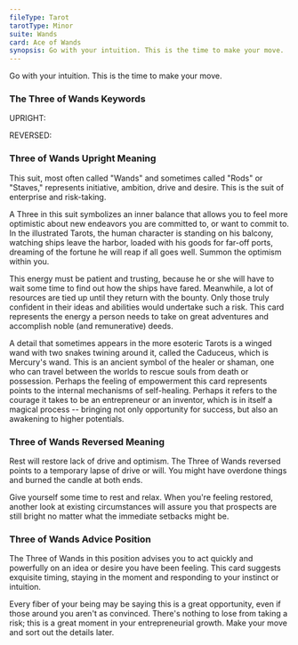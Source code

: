 ```yaml
---
fileType: Tarot
tarotType: Minor
suite: Wands
card: Ace of Wands
synopsis: Go with your intuition. This is the time to make your move.
---
```

Go with your intuition. This is the time to make your move.

### The Three of Wands Keywords

UPRIGHT: 

REVERSED: 

### Three of Wands Upright Meaning

This suit, most often called "Wands" and sometimes called "Rods" or "Staves," represents initiative, ambition, drive and desire. This is the suit of enterprise and risk-taking.

A Three in this suit symbolizes an inner balance that allows you to feel more optimistic about new endeavors you are committed to, or want to commit to. In the illustrated Tarots, the human character is standing on his balcony, watching ships leave the harbor, loaded with his goods for far-off ports, dreaming of the fortune he will reap if all goes well. Summon the optimism within you.

This energy must be patient and trusting, because he or she will have to wait some time to find out how the ships have fared. Meanwhile, a lot of resources are tied up until they return with the bounty. Only those truly confident in their ideas and abilities would undertake such a risk. This card represents the energy a person needs to take on great adventures and accomplish noble (and remunerative) deeds.

A detail that sometimes appears in the more esoteric Tarots is a winged wand with two snakes twining around it, called the Caduceus, which is Mercury's wand. This is an ancient symbol of the healer or shaman, one who can travel between the worlds to rescue souls from death or possession. Perhaps the feeling of empowerment this card represents points to the internal mechanisms of self-healing. Perhaps it refers to the courage it takes to be an entrepreneur or an inventor, which is in itself a magical process -- bringing not only opportunity for success, but also an awakening to higher potentials.

### Three of Wands Reversed Meaning

Rest will restore lack of drive and optimism. The Three of Wands reversed points to a temporary lapse of drive or will. You might have overdone things and burned the candle at both ends.

Give yourself some time to rest and relax. When you're feeling restored, another look at existing circumstances will assure you that prospects are still bright no matter what the immediate setbacks might be.

### Three of Wands Advice Position

The Three of Wands in this position advises you to act quickly and powerfully on an idea or desire you have been feeling. This card suggests exquisite timing, staying in the moment and responding to your instinct or intuition.

Every fiber of your being may be saying this is a great opportunity, even if those around you aren't as convinced. There's nothing to lose from taking a risk; this is a great moment in your entrepreneurial growth. Make your move and sort out the details later.
